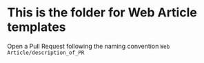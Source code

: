 # This is the folder for Web Article templates

Open a Pull Request following the naming convention `Web Article/description_of_PR`
